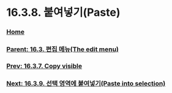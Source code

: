 # 16.3.8. 붙여넣기(Paste)

### [Home](./00-home.md)
### [Parent: 16.3. 편집 메뉴(The edit menu)](./16-03-00-the-edit-menu.md)
### [Prev: 16.3.7. Copy visible](./16-03-07-copy-visible.md)
### [Next: 16.3.9. 선택 영역에 붙여넣기(Paste into selection)](./16-03-09-paste_into_selection.md)
